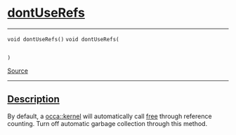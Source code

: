 
<h1 id="dont-use-refs">
 <a href="#/api/kernel/dontUseRefs" class="anchor">
   <span>dontUseRefs</span>
  </a>
</h1>

<div class="signature">

<hr>

  <div class="definition-container">
    <div class="definition">
      <code class="desktop-only"><span class="token keyword">void</span> dontUseRefs()</code>
      <code class="mobile-only"><span class="token keyword">void</span> dontUseRefs(
    
)</code>
      <div class="flex-spacing"></div>
      <a href="https://github.com/libocca/occa/blob/06c83625/include/occa/core/kernel.hpp#L87" target="_blank">Source</a>
    </div>
    
  </div>

  <hr>
</div>


<h2 id="description">
 <a href="#/api/kernel/dontUseRefs?id=description" class="anchor">
   <span>Description</span>
  </a>
</h2>

By default, a [occa::kernel](/api/kernel/) will automatically call [free](/api/kernel/free) through reference counting.
Turn off automatic garbage collection through this method.
